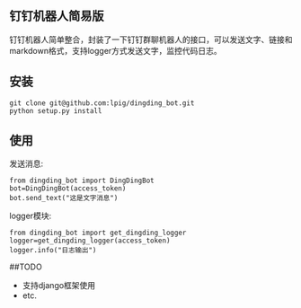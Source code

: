 ## 钉钉机器人简易版

钉钉机器人简单整合，封装了一下钉钉群聊机器人的接口，可以发送文字、链接和markdown格式，支持logger方式发送文字，监控代码日志。


安装
----------------

    git clone git@github.com:lpig/dingding_bot.git
    python setup.py install



使用
----------------

发送消息:

    from dingding_bot import DingDingBot
    bot=DingDingBot(access_token)
    bot.send_text("这是文字消息")


logger模块:

    from dingding_bot import get_dingding_logger
    logger=get_dingding_logger(access_token)
    logger.info("日志输出")



##TODO

 - 支持django框架使用
 - etc.
